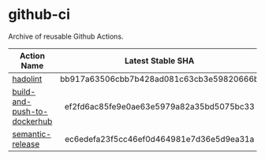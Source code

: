 # github-ci

Archive of reusable Github Actions.

| Action Name                                       | Latest Stable SHA                        |
|---------------------------------------------------|:----------------------------------------:|
| [hadolint][hadolint.link]| bb917a63506cbb7b428ad081c63cb3e59820666b |
| [build-and-push-to-dockerhub][build-and-push-to-dockerhub.link]| ef2fd6ac85fe9e0ae63e5979a82a35bd5075bc33 |
| [semantic-release][semantic-release.link]| ec6edefa23f5cc46ef0d464981e7d36e5d9ea31a |

[hadolint.link]: https://github.com/ftrip-io/github-ci/blob/bb917a63506cbb7b428ad081c63cb3e59820666b/hadolint/action.yml
[build-and-push-to-dockerhub.link]: https://github.com/ftrip-io/github-ci/blob/ef2fd6ac85fe9e0ae63e5979a82a35bd5075bc33/build-and-push-to-dockerhub/action.yml
[semantic-release.link]: https://github.com/ftrip-io/github-ci/blob/cddb7cfea7f0db23dad42020ba7c4e1a6d456226/semantic-release/action.yml
